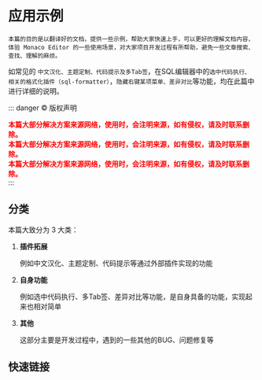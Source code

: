 # 应用示例

<backTop/>

    本篇的目的是以翻译好的文档，提供一些示例，帮助大家快速上手，可以更好的理解文档内容，体验 Monaco Editor 的一些使用场景，对大家项目开发过程有所帮助，避免一些文章搜索、查找、理解的麻烦。
    
如常见的 `中文汉化、主题定制、代码提示及多Tab签`，在SQL编辑器中的`选中代码执行、相关的格式化插件（sql-formatter）`，`隐藏右键某项菜单、差异对比`等功能，均在此篇中进行详细的说明。

::: danger © 版权声明
<div style='color:red;font-weight:bold;'>本篇大部分解决方案来源网络，使用时，会注明来源，如有侵权，请及时联系删除。</div>
<div style='color:red;font-weight:bold;'>本篇大部分解决方案来源网络，使用时，会注明来源，如有侵权，请及时联系删除。</div>
<div style='color:red;font-weight:bold;'>本篇大部分解决方案来源网络，使用时，会注明来源，如有侵权，请及时联系删除。</div>
:::





## 分类

本篇大致分为 3 大类：
1. **插件拓展**
    
    例如中文汉化、主题定制、代码提示等通过外部插件实现的功能

2. **自身功能**
    
    例如选中代码执行、多Tab签、差异对比等功能，是自身具备的功能，实现起来也相对简单
    
3. **其他**
    
    这部分主要是开发过程中，遇到的一些其他的BUG、问题修复等



## 快速链接
<script setup>
const data = [
   {icon:"D", title: "中文汉化", link: "/example/plugins/I18n.html" },
   {icon:"D", title: "主题定制", link: "/example/plugins/Theme.html" },
   {icon:"D", title: "格式化插件", link: "/example/plugins/Formatter.html" },
   {icon:"D", title: "隐藏右键某项菜单", link: "/example/func/HiddenMenu.html" },
   {icon:"D", title: "差异对比", link: "/example/func/Diff.html" },
   {icon:"D", title: "多 Tab 标签", link: "/example/func/Tabs.html" },
   {icon:"D", title: "UnexpectedUsage报错", link: "/example/other/UnexpectedUsage.html" },
];

</script>
<dataItems :data="data" />